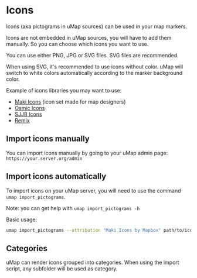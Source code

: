 # Icons

Icons (aka pictograms in uMap sources) can be used in your map markers.

Icons are not embedded in uMap sources, you will have to add them manually. So you can choose which icons you want to use.

You can use either PNG, JPG or SVG files. SVG files are recommended.

When using SVG, it's recommended to use icons without color. uMap will switch to white colors
automatically according to the marker background color.

Example of icons libraries you may want to use:

- [Maki Icons](https://labs.mapbox.com/maki-icons/) (icon set made for map designers)
- [Osmic Icons](https://gitlab.com/gmgeo/osmic)
- [SJJB Icons](http://www.sjjb.co.uk/mapicons/contactsheet)
- [Remix](https://remixicon.com/)

## Import icons manually

You can import icons manually by going to your uMap admin page: `https://your.server.org/admin`

## Import icons automatically

To import icons on your uMap server, you will need to use the command `umap import_pictograms`.

Note: you can get help with `umap import_pictograms -h`

Basic usage:

```bash
umap import_pictograms --attribution "Maki Icons by Mapbox" path/to/icons/directory/
```

## Categories

uMap can render icons grouped into categories. When using the import script, any
subfolder will be used as category.
